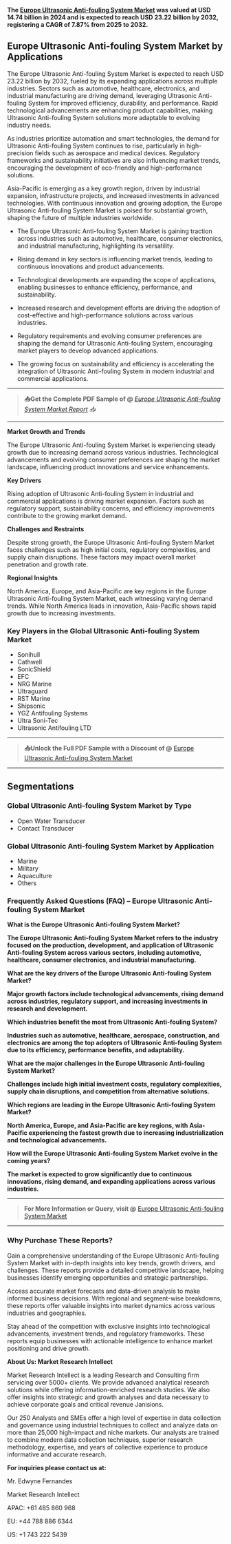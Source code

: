 <p><strong>The <a href="https://www.marketresearchintellect.com/download-sample/?rid=1082356&amp;utm_source=Pulse-April-Europe&amp;utm_medium=852">Europe Ultrasonic Anti-fouling System Market</a> was valued at USD 14.74 billion in 2024 and is expected to reach USD 23.22 billion by 2032, registering a CAGR of 7.87% from 2025 to 2032.</strong></p><h2>Europe Ultrasonic Anti-fouling System Market by Applications&nbsp;</h2><p><p>The Europe Ultrasonic Anti-fouling System Market is expected to reach USD 23.22 billion by 2032, fueled by its expanding applications across multiple industries. Sectors such as automotive, healthcare, electronics, and industrial manufacturing are driving demand, leveraging Ultrasonic Anti-fouling System for improved efficiency, durability, and performance. Rapid technological advancements are enhancing product capabilities, making Ultrasonic Anti-fouling System solutions more adaptable to evolving industry needs.</p><p>As industries prioritize automation and smart technologies, the demand for Ultrasonic Anti-fouling System continues to rise, particularly in high-precision fields such as aerospace and medical devices. Regulatory frameworks and sustainability initiatives are also influencing market trends, encouraging the development of eco-friendly and high-performance solutions.</p><p>Asia-Pacific is emerging as a key growth region, driven by industrial expansion, infrastructure projects, and increased investments in advanced technologies. With continuous innovation and growing adoption, the Europe Ultrasonic Anti-fouling System Market is poised for substantial growth, shaping the future of multiple industries worldwide.</p></p><ul><li><p>The Europe Ultrasonic Anti-fouling System Market is gaining traction across industries such as automotive, healthcare, consumer electronics, and industrial manufacturing, highlighting its versatility.</p></li><li><p>Rising demand in key sectors is influencing market trends, leading to continuous innovations and product advancements.</p></li><li><p>Technological developments are expanding the scope of applications, enabling businesses to enhance efficiency, performance, and sustainability.</p></li><li><p>Increased research and development efforts are driving the adoption of cost-effective and high-performance solutions across various industries.</p></li><li><p>Regulatory requirements and evolving consumer preferences are shaping the demand for Ultrasonic Anti-fouling System, encouraging market players to develop advanced applications.</p></li><li><p>The growing focus on sustainability and efficiency is accelerating the integration of Ultrasonic Anti-fouling System in modern industrial and commercial applications.</p></li></ul><hr /><blockquote><p><strong><span class="font-[700]">📥Get the Complete PDF Sample of @ </span></strong><em><span class="font-[700]"><a href="https://www.marketresearchintellect.com/download-sample/?rid=1082356&amp;utm_source=Pulse-April-Europe&amp;utm_medium=852" target="_blank" data-tracking-control-name="article-ssr-frontend-pulse_little-text-block" data-tracking-will-navigate="" data-test-link="">Europe Ultrasonic Anti-fouling System Market Report</a>&nbsp;📥</span></em></p></blockquote><hr /><p class="" data-start="77" data-end="360"><strong data-start="77" data-end="105">Market Growth and Trends</strong></p><p class="" data-start="77" data-end="360">The Europe Ultrasonic Anti-fouling System Market is experiencing steady growth due to increasing demand across various industries. Technological advancements and evolving consumer preferences are shaping the market landscape, influencing product innovations and service enhancements.</p><p class="" data-start="362" data-end="606"><strong data-start="362" data-end="377">Key Drivers</strong></p><p class="" data-start="362" data-end="606">Rising adoption of Ultrasonic Anti-fouling System in industrial and commercial applications is driving market expansion. Factors such as regulatory support, sustainability concerns, and efficiency improvements contribute to the growing market demand.</p><p class="" data-start="608" data-end="849"><strong data-start="608" data-end="637">Challenges and Restraints</strong></p><p class="" data-start="608" data-end="849">Despite strong growth, the Europe Ultrasonic Anti-fouling System Market faces challenges such as high initial costs, regulatory complexities, and supply chain disruptions. These factors may impact overall market penetration and growth rate.</p><p class="" data-start="851" data-end="1095"><strong data-start="851" data-end="872">Regional Insights</strong></p><p class="" data-start="851" data-end="1095">North America, Europe, and Asia-Pacific are key regions in the Europe Ultrasonic Anti-fouling System Market, each witnessing varying demand trends. While North America leads in innovation, Asia-Pacific shows rapid growth due to increasing investments.</p><p><h3>Key Players in the Global Ultrasonic Anti-fouling System Market </h3><ul><li>Sonihull</li><li> Cathwell</li><li> SonicShield</li><li> EFC</li><li> NRG Marine</li><li> Ultraguard</li><li> RST Marine</li><li> Shipsonic</li><li> YGZ Antifouling Systems</li><li> Ultra Soni-Tec</li><li> Ultrasonic Antifouling LTD</li></ul></p><hr /><blockquote><p><strong>📥Unlock the Full PDF Sample with a Discount of @</strong> <a href="https://www.marketresearchintellect.com/ask-for-discount/?rid=1082356&amp;utm_source=Pulse-April-Europe&amp;utm_medium=852">Europe Ultrasonic Anti-fouling System Market</a></p></blockquote><hr /><p><h2>Segmentations</h2><h3>Global Ultrasonic Anti-fouling System Market by Type</h3><ul><li>Open Water Transducer</li><li>Contact Transducer</li></ul><h3>Global Ultrasonic Anti-fouling System Market by Application</h3><ul><li>Marine</li><li>Military</li><li>Aquaculture</li><li>Others</li></ul></p><h3><strong>Frequently Asked Questions (FAQ) &ndash; Europe Ultrasonic Anti-fouling System Market</strong></h3><p><strong>What is the Europe Ultrasonic Anti-fouling System Market?</strong></p><p><strong>The Europe Ultrasonic Anti-fouling System Market refers to the industry focused on the production, development, and application of Ultrasonic Anti-fouling System across various sectors, including automotive, healthcare, consumer electronics, and industrial manufacturing.</strong></p><p><strong>What are the key drivers of the Europe Ultrasonic Anti-fouling System Market?</strong></p><p><strong>Major growth factors include technological advancements, rising demand across industries, regulatory support, and increasing investments in research and development.</strong></p><p><strong>Which industries benefit the most from Ultrasonic Anti-fouling System?</strong></p><p><strong>Industries such as automotive, healthcare, aerospace, construction, and electronics are among the top adopters of Ultrasonic Anti-fouling System due to its efficiency, performance benefits, and adaptability.</strong></p><p><strong>What are the major challenges in the Europe Ultrasonic Anti-fouling System Market?</strong></p><p><strong>Challenges include high initial investment costs, regulatory complexities, supply chain disruptions, and competition from alternative solutions.</strong></p><p><strong>Which regions are leading in the Europe Ultrasonic Anti-fouling System Market?</strong></p><p><strong>North America, Europe, and Asia-Pacific are key regions, with Asia-Pacific experiencing the fastest growth due to increasing industrialization and technological advancements.</strong></p><p><strong>How will the Europe Ultrasonic Anti-fouling System Market evolve in the coming years?</strong></p><p><strong>The market is expected to grow significantly due to continuous innovations, rising demand, and expanding applications across various industries.</strong></p><hr /><blockquote><p><span class="font-[700]"><strong>For More Information or Query, visit&nbsp;@</strong>&nbsp;</span><span class="font-[700]"><a href="https://www.marketresearchintellect.com/product/ultrasonic-anti-fouling-system-market/?utm_source=Linkedin&utm_medium=852" target="_blank" data-tracking-control-name="article-ssr-frontend-pulse_little-text-block" data-tracking-will-navigate="" data-test-link="">Europe Ultrasonic Anti-fouling System Market</a></span></p></blockquote><hr /><h3><strong data-start="0" data-end="31">Why Purchase These Reports?</strong></h3><p class="" data-start="35" data-end="297">Gain a comprehensive understanding of the Europe Ultrasonic Anti-fouling System Market with in-depth insights into key trends, growth drivers, and challenges. These reports provide a detailed competitive landscape, helping businesses identify emerging opportunities and strategic partnerships.</p><p class="" data-start="299" data-end="540">Access accurate market forecasts and data-driven analysis to make informed business decisions. With regional and segment-wise breakdowns, these reports offer valuable insights into market dynamics across various industries and geographies.</p><p class="" data-start="542" data-end="784">Stay ahead of the competition with exclusive insights into technological advancements, investment trends, and regulatory frameworks. These reports equip businesses with actionable intelligence to enhance market positioning and drive growth.</p><p><strong><span class="font-[700]">About Us: Market Research Intellect</span></strong></p><p><span class="">Market Research Intellect is a leading Research and Consulting firm servicing over 5000+ clients. We provide advanced analytical research solutions while offering information-enriched research studies.&nbsp;</span>We also offer insights into strategic and growth analyses and data necessary to achieve corporate goals and critical revenue Janisions.</p><p><span class="">Our 250 Analysts and SMEs offer a high level of expertise in data collection and governance using industrial techniques to collect and analyze data on more than 25,000 high-impact and niche markets. Our analysts are trained to combine modern data collection techniques, superior research methodology, expertise, and years of collective experience to produce informative and accurate research.</span></p><p><strong>For inquiries please contact us at:</strong></p><p>Mr. Edwyne Fernandes</p><p>Market Research Intellect</p><p>APAC: +61 485 860 968</p><p>EU: +44 788 886 6344</p><p>US: +1 743 222 5439</p>